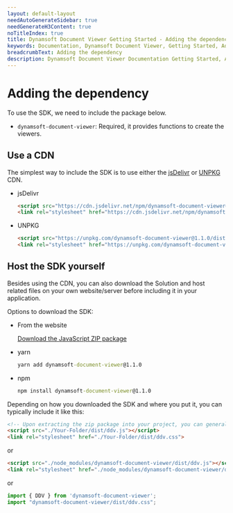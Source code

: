 ```yaml
---
layout: default-layout
needAutoGenerateSidebar: true
needGenerateH3Content: true
noTitleIndex: true
title: Dynamsoft Document Viewer Getting Started - Adding the dependency
keywords: Documentation, Dynamsoft Document Viewer, Getting Started, Adding the dependency
breadcrumbText: Adding the dependency
description: Dynamsoft Document Viewer Documentation Getting Started, Adding the dependency
---
```


# Adding the dependency

To use the SDK, we need to include the package below.

- `dynamsoft-document-viewer`: Required, it provides functions to create the viewers.


## Use a CDN

The simplest way to include the SDK is to use either the [jsDelivr](https://jsdelivr.com/) or [UNPKG](https://unpkg.com/) CDN.

- jsDelivr

  ```html
  <script src="https://cdn.jsdelivr.net/npm/dynamsoft-document-viewer@1.1.0/dist/ddv.js"></script>
  <link rel="stylesheet" href="https://cdn.jsdelivr.net/npm/dynamsoft-document-viewer@1.1.0/dist/ddv.css">
  ```

- UNPKG

  ```html
  <script src="https://unpkg.com/dynamsoft-document-viewer@1.1.0/dist/ddv.js"></script>
  <link rel="stylesheet" href="https://unpkg.com/dynamsoft-document-viewer@1.1.0/dist/ddv.css">
  ```

## Host the SDK yourself

Besides using the CDN, you can also download the Solution and host related files on your own website/server before including it in your application.

Options to download the SDK:

- From the website

  [Download the JavaScript ZIP package](https://www.dynamsoft.com/document-viewer/downloads)

- yarn

  ```cmd
  yarn add dynamsoft-document-viewer@1.1.0
  ```

- npm

  ```cmd
  npm install dynamsoft-document-viewer@1.1.0
  ```

Depending on how you downloaded the SDK and where you put it, you can typically include it like this:

  ```html
  <!-- Upon extracting the zip package into your project, you can generally include it in the following manner -->
  <script src="./Your-Folder/dist/ddv.js"></script>
  <link rel="stylesheet" href="./Your-Folder/dist/ddv.css">
  ```

or

  ```html
  <script src="./node_modules/dynamsoft-document-viewer/dist/ddv.js"></script>
  <link rel="stylesheet" href="./node_modules/dynamsoft-document-viewer/dist/ddv.css">
  ```

or

  ```typescript
  import { DDV } from 'dynamsoft-document-viewer';
  import "dynamsoft-document-viewer/dist/ddv.css";
  ```